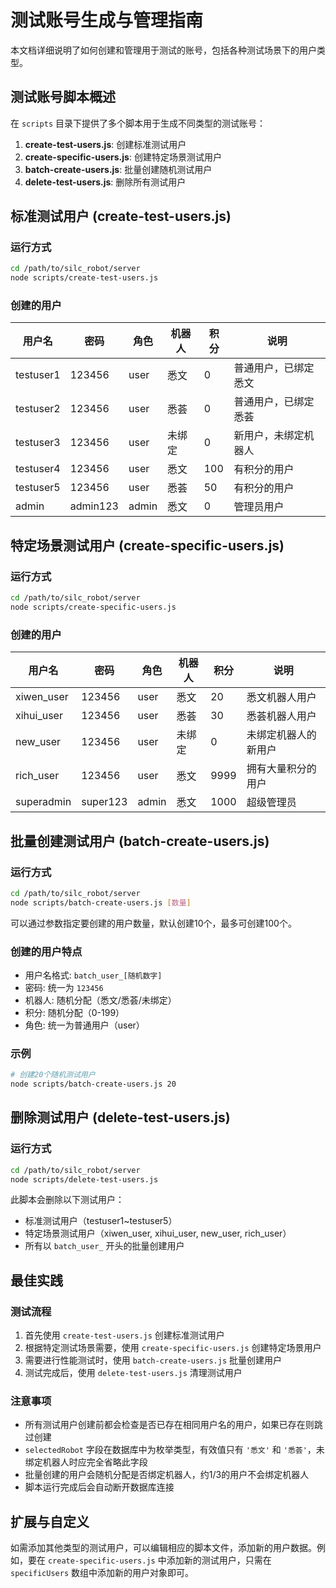 # 测试账号生成与管理指南

本文档详细说明了如何创建和管理用于测试的账号，包括各种测试场景下的用户类型。

## 测试账号脚本概述

在 `scripts` 目录下提供了多个脚本用于生成不同类型的测试账号：

1. **create-test-users.js**: 创建标准测试用户
2. **create-specific-users.js**: 创建特定场景测试用户
3. **batch-create-users.js**: 批量创建随机测试用户
4. **delete-test-users.js**: 删除所有测试用户

## 标准测试用户 (create-test-users.js)

### 运行方式
```bash
cd /path/to/silc_robot/server
node scripts/create-test-users.js
```

### 创建的用户

| 用户名 | 密码 | 角色 | 机器人 | 积分 | 说明 |
|-------|------|------|-------|-----|------|
| testuser1 | 123456 | user | 悉文 | 0 | 普通用户，已绑定悉文 |
| testuser2 | 123456 | user | 悉荟 | 0 | 普通用户，已绑定悉荟 |
| testuser3 | 123456 | user | 未绑定 | 0 | 新用户，未绑定机器人 |
| testuser4 | 123456 | user | 悉文 | 100 | 有积分的用户 |
| testuser5 | 123456 | user | 悉荟 | 50 | 有积分的用户 |
| admin | admin123 | admin | 悉文 | 0 | 管理员用户 |

## 特定场景测试用户 (create-specific-users.js)

### 运行方式
```bash
cd /path/to/silc_robot/server
node scripts/create-specific-users.js
```

### 创建的用户

| 用户名 | 密码 | 角色 | 机器人 | 积分 | 说明 |
|-------|------|------|-------|-----|------|
| xiwen_user | 123456 | user | 悉文 | 20 | 悉文机器人用户 |
| xihui_user | 123456 | user | 悉荟 | 30 | 悉荟机器人用户 |
| new_user | 123456 | user | 未绑定 | 0 | 未绑定机器人的新用户 |
| rich_user | 123456 | user | 悉文 | 9999 | 拥有大量积分的用户 |
| superadmin | super123 | admin | 悉文 | 1000 | 超级管理员 |

## 批量创建测试用户 (batch-create-users.js)

### 运行方式
```bash
cd /path/to/silc_robot/server
node scripts/batch-create-users.js [数量]
```

可以通过参数指定要创建的用户数量，默认创建10个，最多可创建100个。

### 创建的用户特点

- 用户名格式: `batch_user_[随机数字]`
- 密码: 统一为 `123456`
- 机器人: 随机分配（悉文/悉荟/未绑定）
- 积分: 随机分配（0-199）
- 角色: 统一为普通用户（user）

### 示例
```bash
# 创建20个随机测试用户
node scripts/batch-create-users.js 20
```

## 删除测试用户 (delete-test-users.js)

### 运行方式
```bash
cd /path/to/silc_robot/server
node scripts/delete-test-users.js
```

此脚本会删除以下测试用户：
- 标准测试用户（testuser1~testuser5）
- 特定场景测试用户（xiwen_user, xihui_user, new_user, rich_user）
- 所有以 `batch_user_` 开头的批量创建用户

## 最佳实践

### 测试流程

1. 首先使用 `create-test-users.js` 创建标准测试用户
2. 根据特定测试场景需要，使用 `create-specific-users.js` 创建特定场景用户
3. 需要进行性能测试时，使用 `batch-create-users.js` 批量创建用户
4. 测试完成后，使用 `delete-test-users.js` 清理测试用户

### 注意事项

- 所有测试用户创建前都会检查是否已存在相同用户名的用户，如果已存在则跳过创建
- `selectedRobot` 字段在数据库中为枚举类型，有效值只有 `'悉文'` 和 `'悉荟'`，未绑定机器人时应完全省略此字段
- 批量创建的用户会随机分配是否绑定机器人，约1/3的用户不会绑定机器人
- 脚本运行完成后会自动断开数据库连接

## 扩展与自定义

如需添加其他类型的测试用户，可以编辑相应的脚本文件，添加新的用户数据。例如，要在 `create-specific-users.js` 中添加新的测试用户，只需在 `specificUsers` 数组中添加新的用户对象即可。 